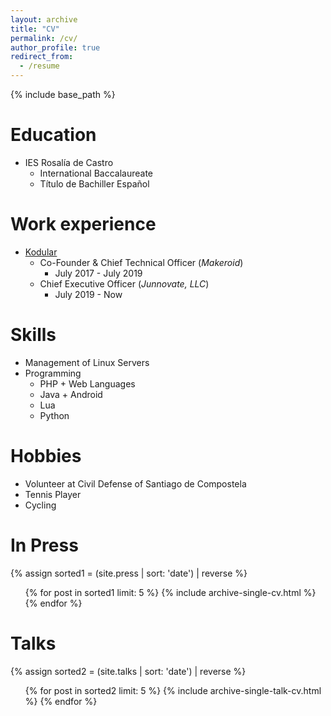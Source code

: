 ```yaml
---
layout: archive
title: "CV"
permalink: /cv/
author_profile: true
redirect_from:
  - /resume
---
```


{% include base_path %}

Education
======
* IES Rosalía de Castro
  * International Baccalaureate
  * Título de Bachiller Español

Work experience
======
* [Kodular](https://www.kodular.io)
  * Co-Founder & Chief Technical Officer (_Makeroid_) 
    * July 2017 - July 2019
  * Chief Executive Officer (_Junnovate, LLC_)
    * July 2019 - Now
  
Skills
======
* Management of Linux Servers
* Programming
  * PHP + Web Languages
  * Java + Android
  * Lua
  * Python

Hobbies
======
* Volunteer at Civil Defense of Santiago de Compostela
* Tennis Player
* Cycling

In Press
======
{% assign sorted1 = (site.press | sort: 'date') | reverse %}
  <ul>{% for post in sorted1 limit: 5 %}
    {% include archive-single-cv.html %}
  {% endfor %}</ul>
  
Talks
======
{% assign sorted2 = (site.talks | sort: 'date') | reverse %}
  <ul>{% for post in sorted2 limit: 5 %}
    {% include archive-single-talk-cv.html %}
  {% endfor %}</ul>
